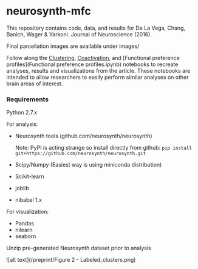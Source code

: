 # neurosynth-mfc
This repository contains code, data, and results for De La Vega, Chang, Banich, Wager & Yarkoni. Journal of Neuroscience (2016). 

Final parcellation images are available under images/

Follow along the [Clustering](Clustering.ipynb), [Coactivation](Coactivation.ipynb), and [Functional preference profiles](Functional preference profiles.ipynb) notebooks to recreate analyses, results and visualizations from the article. These notebooks are intended to allow researchers to easily perform similar analyses on other brain areas of interest.

### Requirements
Python 2.7.x

For analysis:
- Neurosynth tools (github.com/neurosynth/neurosynth)

    Note: PyPI is acting strange so install directly from github: `pip install git+https://github.com/neurosynth/neurosynth.git`
- Scipy/Numpy (Easiest way is using miniconda distribution)
- Scikit-learn
- joblib
- nibabel 1.x

For visualization:
- Pandas
- nilearn
- seaborn

Unzip pre-generated Neurosynth dataset prior to analysis


![alt text](/preprint/Figure 2 - Labeled_clusters.png)


